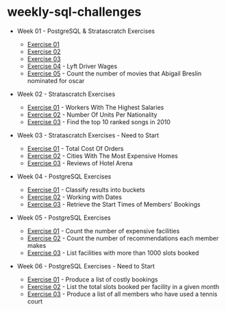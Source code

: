 # weekly-sql-challenges

- Week 01 - PostgreSQL & Stratascratch Exercises
    - [Exercise 01](https://pgexercises.com/questions/basic/where.html)
    - [Exercise 02](https://pgexercises.com/questions/basic/where3.html)
    - [Exercise 03](https://pgexercises.com/questions/basic/where4.html)
    - [Exercise 04](https://platform.stratascratch.com/coding/10003-lyft-driver-wages?code_type=1) - Lyft Driver Wages
    - [Exercise 05](https://platform.stratascratch.com/coding/10128-count-the-number-of-movies-that-abigail-breslin-nominated-for-oscar?code_type=1) - Count the number of movies that Abigail Breslin nominated for oscar

- Week 02 - Stratascratch Exercises
    - [Exercise 01](https://platform.stratascratch.com/coding/10353-workers-with-the-highest-salaries?code_type=1) - Workers With The Highest Salaries
    - [Exercise 02](https://platform.stratascratch.com/coding/10156-number-of-units-per-nationality?code_type=1) - Number Of Units Per Nationality
    - [Exercise 03](https://platform.stratascratch.com/coding/9650-find-the-top-10-ranked-songs-in-2010?code_type=1) - Find the top 10 ranked songs in 2010

- Week 03 - Stratascratch Exercises - Need to Start
    - [Exercise 01](https://platform.stratascratch.com/coding/10183-total-cost-of-orders?code_type=1) - Total Cost Of Orders
    - [Exercise 02](https://platform.stratascratch.com/coding/10315-cities-with-the-most-expensive-homes?code_type=1) - Cities With The Most Expensive Homes
    - [Exercise 03](https://platform.stratascratch.com/coding/10166-reviews-of-hotel-arena?code_type=1) - Reviews of Hotel Arena

- Week 04 - PostgreSQL Exercises
    - [Exercise 01](https://pgexercises.com/questions/basic/classify.html) - Classify results into buckets
    - [Exercise 02](https://pgexercises.com/questions/basic/date.html) - Working with Dates
    - [Exercise 03](https://pgexercises.com/questions/joins/simplejoin.html) - Retrieve the Start Times of Members' Bookings

- Week 05 - PostgreSQL Exercises
    - [Exercise 01](https://pgexercises.com/questions/aggregates/count2.html) - Count the number of expensive facilities
    - [Exercise 02](https://pgexercises.com/questions/aggregates/count3.html) - Count the number of recommendations each member makes
    - [Exercise 03](https://pgexercises.com/questions/aggregates/fachours1a.html) - List facilities with more than 1000 slots booked

- Week 06 - PostgreSQL Exercises - Need to Start
    - [Exercise 01](https://pgexercises.com/questions/joins/threejoin2.html) - Produce a list of costly bookings
    - [Exercise 02](https://pgexercises.com/questions/aggregates/fachoursbymonth.html) - List the total slots booked per facility in a given month
    - [Exercise 03](https://pgexercises.com/questions/joins/threejoin.html) - Produce a list of all members who have used a tennis court